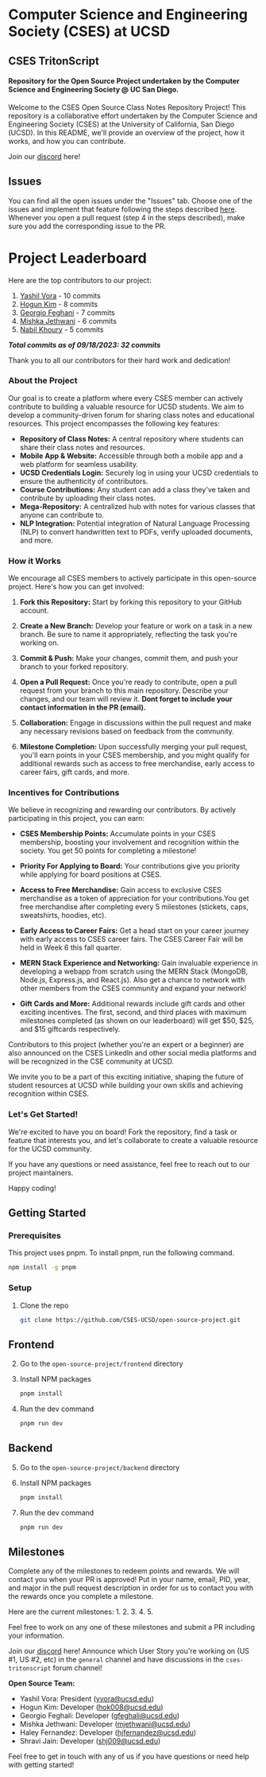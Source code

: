 # Computer Science and Engineering Society (CSES) at UCSD

## CSES TritonScript

#### Repository for the Open Source Project undertaken by the Computer Science and Engineering Society @ UC San Diego.

Welcome to the CSES Open Source Class Notes Repository Project! This repository is a collaborative effort undertaken by the Computer Science and Engineering Society (CSES) at the University of California, San Diego (UCSD). In this README, we'll provide an overview of the project, how it works, and how you can contribute.

Join our [discord](https://discord.gg/pP4B9u25Vs) here!

## Issues
You can find all the open issues under the "Issues" tab. Choose one of the issues and implement that feature following the steps described [here](#how-it-works). Whenever you open a pull request (step 4 in the steps described), make sure you add the corresponding issue to the PR.

# Project Leaderboard

Here are the top contributors to our project:

1. [Yashil Vora](https://github.com/yashilvora19) - 10 commits
2. [Hogun Kim](https://github.com/03hgryan) - 8 commits
3. [Georgio Feghani](link_to_contributor_3) - 7 commits
4. [Mishka Jethwani](link_to_contributor_4) - 6 commits
5. [Nabil Khoury](link_to_contributor_5) - 5 commits

***Total commits as of 09/18/2023: 32 commits***

Thank you to all our contributors for their hard work and dedication!


### About the Project

Our goal is to create a platform where every CSES member can actively contribute to building a valuable resource for UCSD students. We aim to develop a community-driven forum for sharing class notes and educational resources. This project encompasses the following key features:

- **Repository of Class Notes:** A central repository where students can share their class notes and resources.
- **Mobile App & Website:** Accessible through both a mobile app and a web platform for seamless usability.
- **UCSD Credentials Login:** Securely log in using your UCSD credentials to ensure the authenticity of contributors.
- **Course Contributions:** Any student can add a class they've taken and contribute by uploading their class notes.
- **Mega-Repository:** A centralized hub with notes for various classes that anyone can contribute to.
- **NLP Integration:** Potential integration of Natural Language Processing (NLP) to convert handwritten text to PDFs, verify uploaded documents, and more.

### How it Works

We encourage all CSES members to actively participate in this open-source project. Here's how you can get involved:

1. **Fork this Repository:** Start by forking this repository to your GitHub account.

2. **Create a New Branch:** Develop your feature or work on a task in a new branch. Be sure to name it appropriately, reflecting the task you're working on.

3. **Commit & Push:** Make your changes, commit them, and push your branch to your forked repository.

4. **Open a Pull Request:** Once you're ready to contribute, open a pull request from your branch to this main repository. Describe your changes, and our team will review it. **Dont forget to include your contact information in the PR (email).**

5. **Collaboration:** Engage in discussions within the pull request and make any necessary revisions based on feedback from the community.

6. **Milestone Completion:** Upon successfully merging your pull request, you'll earn points in your CSES membership, and you might qualify for additional rewards such as access to free merchandise, early access to career fairs, gift cards, and more.

### Incentives for Contributions

We believe in recognizing and rewarding our contributors. By actively participating in this project, you can earn:

- **CSES Membership Points:** Accumulate points in your CSES membership, boosting your involvement and recognition within the society. You get 50 points for completing a milestone!

- **Priority For Applying to Board:** Your contributions give you priority while applying for board positions at CSES.

- **Access to Free Merchandise:** Gain access to exclusive CSES merchandise as a token of appreciation for your contributions.You get free merchandise after completing every 5 milestones (stickets, caps, sweatshirts, hoodies, etc). 

- **Early Access to Career Fairs:** Get a head start on your career journey with early access to CSES career fairs. The CSES Career Fair will be held in Week 6 this fall quarter.

- **MERN Stack Experience and Networking:** Gain invaluable experience in developing a webapp from scratch using the MERN Stack (MongoDB, Node.js, Express.js, and React.js). Also get a chance to network with other members from the CSES community and expand your network!

- **Gift Cards and More:** Additional rewards include gift cards and other exciting incentives. The first, second, and third places with maximum milestones completed (as shown on our leaderboard) will get $50, $25, and $15 giftcards respectively.

Contributors to this project (whether you're an expert or a beginner) are also announced on the CSES LinkedIn and other social media platforms and will be recognized in the CSE community at UCSD. 

We invite you to be a part of this exciting initiative, shaping the future of student resources at UCSD while building your own skills and achieving recognition within CSES.

### Let's Get Started!

We're excited to have you on board! Fork the repository, find a task or feature that interests you, and let's collaborate to create a valuable resource for the UCSD community.

If you have any questions or need assistance, feel free to reach out to our project maintainers.

Happy coding!

## Getting Started

### Prerequisites

This project uses pnpm. To install pnpm, run the following command.

```sh
npm install -g pnpm
```

### Setup

1. Clone the repo

   ```sh
   git clone https://github.com/CSES-UCSD/open-source-project.git
   ```

## Frontend

2. Go to the `open-source-project/frontend` directory

3. Install NPM packages

   ```sh
   pnpm install
   ```

4. Run the dev command

   ```sh
   pnpm run dev
   ```

## Backend

5. Go to the `open-source-project/backend` directory

6. Install NPM packages

   ```sh
   pnpm install
   ```

7. Run the dev command

   ```sh
   pnpm run dev
   ```

## Milestones

Complete any of the milestones to redeem points and rewards. We will contact you when your PR is approved! Put in your name, email, PID, year, and major in the pull request description in order for us to contact you with the rewards once you complete a milestone.

Here are the current milestones:
1.
2.
3.
4.
5.

Feel free to work on any one of these milestones and submit a PR including your information. 

Join our [discord](https://discord.gg/pP4B9u25Vs) here! Announce which User Story you're working on (US #1, US #2, etc) in the `general` channel and have discussions in the `cses-tritonscript` forum channel!

**Open Source Team:**

- Yashil Vora: President (yvora@ucsd.edu)
- Hogun Kim: Developer (hok008@ucsd.edu)
- Georgio Feghali: Developer (gfeghali@ucsd.edu)
- Mishka Jethwani: Developer (mjethwani@ucsd.edu)
- Haley Fernandez: Developer (hjfernandez@ucsd.edu)
- Shravi Jain: Developer (shj009@ucsd.edu)

Feel free to get in touch with any of us if you have questions or need help with getting started!
